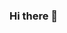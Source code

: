 ### Hi there 👋

<!--
**SeyedMuhammadHosseinMousavi/SeyedMuhammadHosseinMousavi** is a ✨ _special_ ✨ repository because its `README.md` (this file) appears on your GitHub profile.

- 🔭 I’m currently working on combining optimization algorithms and image/signal processing methods. 
- 🌱 I’m currently learning deep and reinforcement learning techniques.
- 👯 I’m looking to collaborate on energy/power optimization using AI. 
- 🤔 I’m looking for help with any guide on augmented reality applications by python.
- 💬 Ask me about depth image processing (infrared data).
- 📫 How to reach me: mosavi.a.i.buali@gmail.com
- ⚡ Fun fact: The whole machine learning is different variations of weights and biases. 
My MathWorks:
https://www.mathworks.com/matlabcentral/profile/authors/9763916
My IEEE:
https://ieeexplore.ieee.org/author/37089271374
My Scopus:
https://www.scopus.com/authid/detail.uri?authorId=57193122985
My RG:
https://www.researchgate.net/profile/Seyed-Mousavi-17
My Google Scholar:
https://scholar.google.com/citations?user=PtvQvAQAAAAJ&hl=en
My WoS:
https://www.webofscience.com/wos/author/record/O-2866-2018
My Kaggle:
https://www.kaggle.com/hosseinmousavi/datasets
My ORCID:
https://orcid.org/0000-0001-6906-2152
My Linkedin:
https://www.linkedin.com/in/smuhammadhosseinmousavi/
